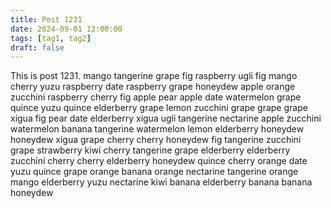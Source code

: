 ```yaml
---
title: Post 1231
date: 2024-09-01 12:00:00
tags: [tag1, tag2]
draft: false
---
```

This is post 1231.
mango
tangerine
grape
fig
raspberry
ugli
fig
mango
cherry
yuzu
raspberry
date
raspberry
grape
honeydew
apple
orange
zucchini
raspberry
cherry
fig
apple
pear
apple
date
watermelon
grape
quince
yuzu
quince
elderberry
grape
lemon
zucchini
grape
grape
grape
xigua
fig
pear
date
elderberry
xigua
ugli
tangerine
nectarine
apple
zucchini
watermelon
banana
tangerine
watermelon
lemon
elderberry
honeydew
honeydew
xigua
grape
cherry
cherry
honeydew
fig
tangerine
zucchini
grape
strawberry
kiwi
cherry
tangerine
grape
elderberry
elderberry
zucchini
cherry
cherry
elderberry
honeydew
quince
cherry
orange
date
yuzu
quince
grape
orange
banana
orange
nectarine
tangerine
orange
mango
elderberry
yuzu
nectarine
kiwi
banana
elderberry
banana
banana
honeydew
